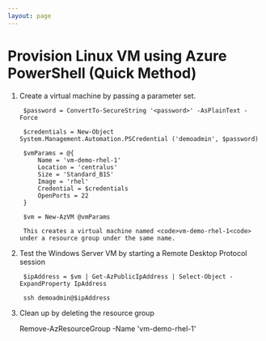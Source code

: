 ```yaml
---
layout: page
---
```

# Provision Linux VM using Azure PowerShell (Quick Method)

1. Create a virtual machine by passing a parameter set.

        $password = ConvertTo-SecureString '<password>' -AsPlainText -Force

        $credentials = New-Object System.Management.Automation.PSCredential ('demoadmin', $password)

        $vmParams = @{
            Name = 'vm-demo-rhel-1'
            Location = 'centralus'
            Size = 'Standard_B1S'
            Image = 'rhel'
            Credential = $credentials
            OpenPorts = 22
        }

        $vm = New-AzVM @vmParams

        This creates a virtual machine named <code>vm-demo-rhel-1<code> under a resource group under the same name.

1. Test the Windows Server VM by starting a Remote Desktop Protocol session 

        $ipAddress = $vm | Get-AzPublicIpAddress | Select-Object -ExpandProperty IpAddress

        ssh demoadmin@$ipAddress

1. Clean up by deleting the resource group

    Remove-AzResourceGroup -Name 'vm-demo-rhel-1'